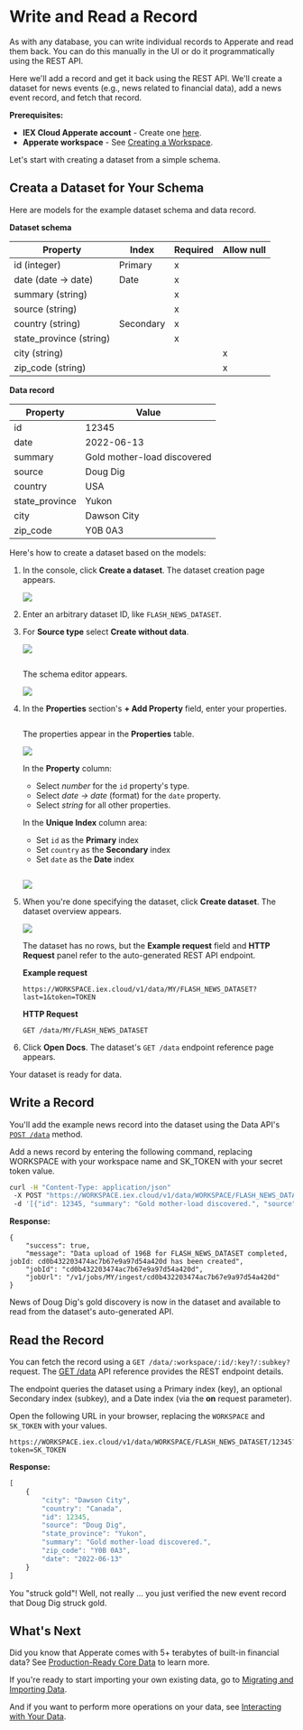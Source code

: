 # Write and Read a Record

As with any database, you can write individual records to Apperate and read them back. You can do this manually in the UI or do it programmatically using the REST API.

Here we'll add a record and get it back using the REST API. We'll create a dataset for news events (e.g., news related to financial data), add a news event record, and fetch that record.

**Prerequisites:**

- **IEX Cloud Apperate account** - Create one [here](https://iexcloud.io/cloud-login#/register).
- **Apperate workspace** - See [Creating a Workspace](./getting-started-with-apperate.md#create-a-workspace). 

Let's start with creating a dataset from a simple schema.

## Creata a Dataset for Your Schema

Here are models for the example dataset schema and data record.

**Dataset schema**

| Property | Index | Required | Allow null |
| -------- | ----- | -------- | ---------- |
| id (integer)            | Primary | x |   |
| date (date &rarr; date)      | Date | x |   |
| summary (string)        |   | x |   |
| source (string)         |   | x |   |
| country (string)        | Secondary | x |   |
| state_province (string) |   | x |   |
| city (string)           |   |   | x |
| zip_code (string)       |   |   | x |

**Data record**

| **Property**   | **Value** |
| -------------- | --------------------------- |
| id             | 12345 |
| date           | 2022-06-13 |
| summary        | Gold mother-load discovered |
| source         | Doug Dig |
| country        | USA |
| state_province | Yukon |
| city           | Dawson City |
| zip_code       | Y0B 0A3 |

Here's how to create a dataset based on the models:

1. In the console, click **Create a dataset**. The dataset creation page appears.

    ![](./write-and-read-a-record/create-a-dataset.png)

1. Enter an arbitrary dataset ID, like `FLASH_NEWS_DATASET`.

1. For **Source type** select **Create without data**.

    ![](./write-and-read-a-record/create-dataset-without-data.png)

    ```{tip} Another easy way to create a dataset is to upload a sample data file (CSV or JSON) with the column names and an example record. Apperate automatically makes a best effort to detect column data types and indexes. See [Loading Data From a File](../migrating-and-importing-data/loading-data-from-a-file.md) to learn how.
    ```

    The schema editor appears.

    ![](./write-and-read-a-record/schema-editor-no-data.png)

1. In the **Properties** section's **+ Add Property** field, enter your properties.

    ```{tip} A fast way to add properties is enter their names only and hit **Enter** after each one. After adding them by name, update each property's type and attributes in the table.
    ```

    The properties appear in the **Properties** table.

    ![](./write-and-read-a-record/property-names-in-schema.png)

    In the **Property** column:
    
    - Select *number* for the `id` property's type.
    - Select *date &rarr; date* (format) for the `date` property.
    - Select *string* for all other properties.

    In the **Unique Index** column area:

    - Set `id` as the **Primary** index
    - Set `country` as the **Secondary** index
    - Set `date` as the **Date** index

    ```{note} For Primary and Secondary index properties, the empty star icon in a property box's top-right corner allows you to opt in either property to Apperate's financial metadata graph. For example, if you opt in an index property that holds financial symbols, Apperate's metadata graph associates the symbols with equivalent symbols from 10+ [financial identifier](../reference/financial-identifiers.md) types. The opted in property uses Apperate [SmartLinks](../reference/glossary.md#smartlink).
    ```
    
    ![](./write-and-read-a-record/write-fetch-record-schema.png)
    
1. When you're done specifying the dataset, click **Create dataset**. The dataset overview appears.

    ![](./write-and-read-a-record/my-flash-dataset-empty.png)

    The dataset has no rows, but the **Example request** field and **HTTP Request** panel refer to the auto-generated REST API endpoint.

    **Example request**

    ```
    https://WORKSPACE.iex.cloud/v1/data/MY/FLASH_NEWS_DATASET?last=1&token=TOKEN
    ```
    
    **HTTP Request**
    
    ```
    GET /data/MY/FLASH_NEWS_DATASET
    ```

1. Click **Open Docs**. The dataset's `GET /data` endpoint reference page appears.

Your dataset is ready for data.

## Write a Record

You'll add the example news record into the dataset using the Data API's [`POST /data`](https://iexcloud.io/docs/apperate-apis/data/ingest-data) method.

Add a news record by entering the following command, replacing WORKSPACE with your workspace name and SK_TOKEN with your secret token value.

```bash
curl -H "Content-Type: application/json" 
 -X POST "https://WORKSPACE.iex.cloud/v1/data/WORKSPACE/FLASH_NEWS_DATASET?token=SK_TOKEN" 
 -d '[{"id": 12345, "summary": "Gold mother-load discovered.", "source": "Doug Dig", "country": "Canada", "state_province": "Yukon", "city": "Dawson City", "zip_code": "Y0B 0A3", "date": "2022-06-13"}]'
```

**Response:**

```
{
    "success": true,
    "message": "Data upload of 196B for FLASH_NEWS_DATASET completed, jobId: cd0b432203474ac7b67e9a97d54a420d has been created",
    "jobId": "cd0b432203474ac7b67e9a97d54a420d",
    "jobUrl": "/v1/jobs/MY/ingest/cd0b432203474ac7b67e9a97d54a420d"
}
```

News of Doug Dig's gold discovery is now in the dataset and available to read from the dataset's auto-generated API.

<!-- TODO end the writing article here. Link to reading/fetching article. Jim
## What's Next

Now that you've written to Apperate, why not read that data back? Learn how at [Reading Data From Apperate](./reading-data-from-apperate.md).

If you're interested in loading data other ways or migrating data to Apperate, please visit [Migrating and Importing Data](../migrating-and-importing-data.md).
-->

## Read the Record

You can fetch the record using a `GET /data/:workspace/:id/:key?/:subkey?` request. The [GET /data](https://iexcloud.io/docs/apperate-apis/data/get-data) API reference provides the REST endpoint details. 

The endpoint queries the dataset using a Primary index (key), an optional Secondary index (subkey), and a Date index (via the **on** request parameter).

Open the following URL in your browser, replacing the `WORKSPACE` and `SK_TOKEN` with your values. 

```
https://WORKSPACE.iex.cloud/v1/data/WORKSPACE/FLASH_NEWS_DATASET/12345?token=SK_TOKEN
```

**Response:**

```javascript
[
    {
        "city": "Dawson City",
        "country": "Canada",
        "id": 12345,
        "source": "Doug Dig",
        "state_province": "Yukon",
        "summary": "Gold mother-load discovered.",
        "zip_code": "Y0B 0A3",
        "date": "2022-06-13"
    }
]
```

You "struck gold"! Well, not really ... you just verified the new event record that Doug Dig struck gold.

## What's Next

Did you know that Apperate comes with 5+ terabytes of built-in financial data? See [Production-Ready Core Data](./production-ready-core-data.md) to learn more.

If you're ready to start importing your own existing data, go to [Migrating and Importing Data](../migrating-and-importing-data.md).

And if you want to perform more operations on your data, see [Interacting with Your Data](../interacting-with-your-data.md).
